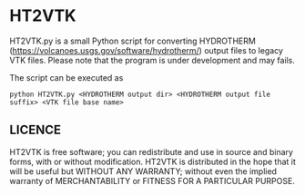 
# HT2VTK #

HT2VTK.py is a small Python script for converting HYDROTHERM (https://volcanoes.usgs.gov/software/hydrotherm/) output files to legacy VTK files. 
Please note that the program is under development and may fails. 

The script can be executed as
```
python HT2VTK.py <HYDROTHERM output dir> <HYDROTHERM output file suffix> <VTK file base name>
```

## LICENCE ##

HT2VTK is free software; you can redistribute and use in source and 
binary forms, with or without modification. HT2VTK is distributed in the 
hope that it will be useful but WITHOUT ANY WARRANTY; without even the 
implied warranty of MERCHANTABILITY or FITNESS FOR A PARTICULAR PURPOSE.

  
